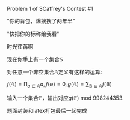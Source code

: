 Problem 1 of SCaffrey's Contest #1

"你的背包，爆搜搜了两年半"

"快把你的标称给我看"

时光荏苒啊

现在你手上有一个集合$\mathbb{S}$

对任意一个非空集合$\mathbb{A}$定义有这样的运算:

$f(\mathbb{A})=\prod_{a\in \mathbb{A}}a,f(\emptyset)=0, g(\mathbb{A})=\sum_{\mathbb{B} \subseteq \mathbb{A}}f(\mathbb{B})$


输入一个集合$\mathbb{F}$，输出对应$g(\mathbb{F})$ mod 998244353.

题面封装和latex打包最后一起完成
